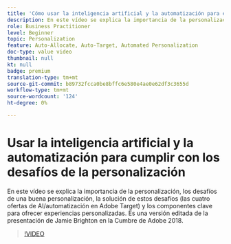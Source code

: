 ```yaml
---
title: 'Cómo usar la inteligencia artificial y la automatización para enfrentar los desafíos de la personalización '
description: En este vídeo se explica la importancia de la personalización, los desafíos de una buena personalización, la solución de estos desafíos (las cuatro ofertas de AI/automatización en Adobe Target) y los componentes clave para ofrecer experiencias personalizadas. Es una versión editada de la presentación de Jamie Brighton en la Cumbre de Adobe 2018.
role: Business Practitioner
level: Beginner
topic: Personalization
feature: Auto-Allocate, Auto-Target, Automated Personalization
doc-type: value video
thumbnail: null
kt: null
badge: premium
translation-type: tm+mt
source-git-commit: b89732fcca0be8bffc6e580e4ae0e62df3c3655d
workflow-type: tm+mt
source-wordcount: '124'
ht-degree: 0%

---
```



# Usar la inteligencia artificial y la automatización para cumplir con los desafíos de la personalización

En este vídeo se explica la importancia de la personalización, los desafíos de una buena personalización, la solución de estos desafíos (las cuatro ofertas de AI/automatización en Adobe Target) y los componentes clave para ofrecer experiencias personalizadas. Es una versión editada de la presentación de Jamie Brighton en la Cumbre de Adobe 2018.

>[!VIDEO](https://video.tv.adobe.com/v/25440/?quality=12)